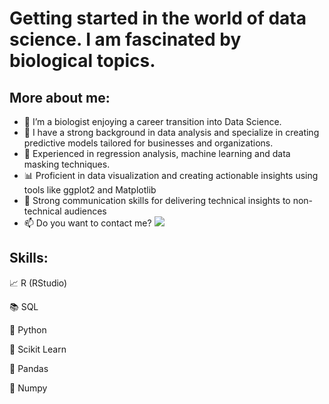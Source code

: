 # Getting started in the world of data science. I am fascinated by biological topics.
## More about me:

* :microscope: I’m a biologist enjoying a career transition into Data Science.
* :office: I have a strong background in data analysis and specialize in creating predictive models tailored for businesses and organizations.
* 🤖 Experienced in regression analysis, machine learning and data masking techniques.
* :bar_chart: Proficient in data visualization and creating actionable insights using tools like ggplot2 and Matplotlib
* :speech_balloon: Strong communication skills for delivering technical insights to non-technical audiences
* 📫 Do you want to contact me? [<img src="https://img.shields.io/badge/-Linkedin-orange?style=for-the-badge&logo=linkedin&logoColor=white" />](https://www.linkedin.com/in/alan-david-jim%C3%A9nez-estrada-45b027346/)


## Skills: 
:chart_with_upwards_trend: R (RStudio)

:books: SQL

🐍 Python

🧠 Scikit Learn

🐼 Pandas

🧮 Numpy

